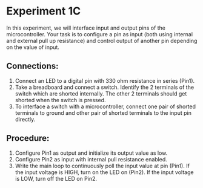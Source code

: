 # Experiment 1C

In this experiment, we will interface input and output pins of the microcontroller. Your task is to configure a pin as input (both using internal and external pull up resistance) and control output of another pin depending on the value of input.

## Connections:
1. Connect an LED to a digital pin with 330 ohm resistance in series (Pin1).
2. Take a breadboard and connect a switch. Identify the 2 terminals of the switch which are shorted internally. The other 2 terminals should get shorted when the switch is pressed.
3. To interface a switch with a microcontroller, connect one pair of shorted terminals to ground and other pair of shorted terminals to the input pin directly. 

## Procedure:
1. Configure Pin1 as output and initialize its output value as low.
2. Configure Pin2 as input with internal pull resistance enabled.
3. Write the main loop to continuously poll the input value at pin (Pin1). If the input voltage is HIGH, turn on the LED on (Pin2). If the input voltage is LOW, turn off the LED on Pin2.

